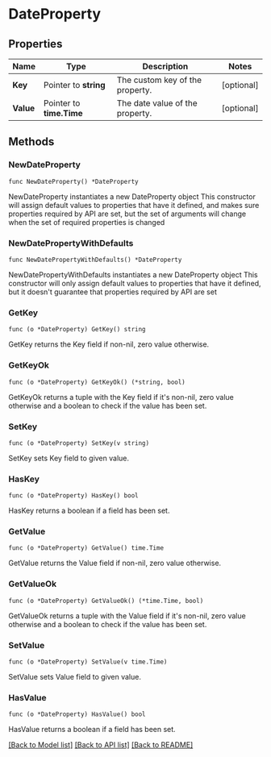 # DateProperty

## Properties

Name | Type | Description | Notes
------------ | ------------- | ------------- | -------------
**Key** | Pointer to **string** | The custom key of the property. | [optional] 
**Value** | Pointer to **time.Time** | The date value of the property. | [optional] 

## Methods

### NewDateProperty

`func NewDateProperty() *DateProperty`

NewDateProperty instantiates a new DateProperty object
This constructor will assign default values to properties that have it defined,
and makes sure properties required by API are set, but the set of arguments
will change when the set of required properties is changed

### NewDatePropertyWithDefaults

`func NewDatePropertyWithDefaults() *DateProperty`

NewDatePropertyWithDefaults instantiates a new DateProperty object
This constructor will only assign default values to properties that have it defined,
but it doesn't guarantee that properties required by API are set

### GetKey

`func (o *DateProperty) GetKey() string`

GetKey returns the Key field if non-nil, zero value otherwise.

### GetKeyOk

`func (o *DateProperty) GetKeyOk() (*string, bool)`

GetKeyOk returns a tuple with the Key field if it's non-nil, zero value otherwise
and a boolean to check if the value has been set.

### SetKey

`func (o *DateProperty) SetKey(v string)`

SetKey sets Key field to given value.

### HasKey

`func (o *DateProperty) HasKey() bool`

HasKey returns a boolean if a field has been set.

### GetValue

`func (o *DateProperty) GetValue() time.Time`

GetValue returns the Value field if non-nil, zero value otherwise.

### GetValueOk

`func (o *DateProperty) GetValueOk() (*time.Time, bool)`

GetValueOk returns a tuple with the Value field if it's non-nil, zero value otherwise
and a boolean to check if the value has been set.

### SetValue

`func (o *DateProperty) SetValue(v time.Time)`

SetValue sets Value field to given value.

### HasValue

`func (o *DateProperty) HasValue() bool`

HasValue returns a boolean if a field has been set.


[[Back to Model list]](../README.md#documentation-for-models) [[Back to API list]](../README.md#documentation-for-api-endpoints) [[Back to README]](../README.md)


